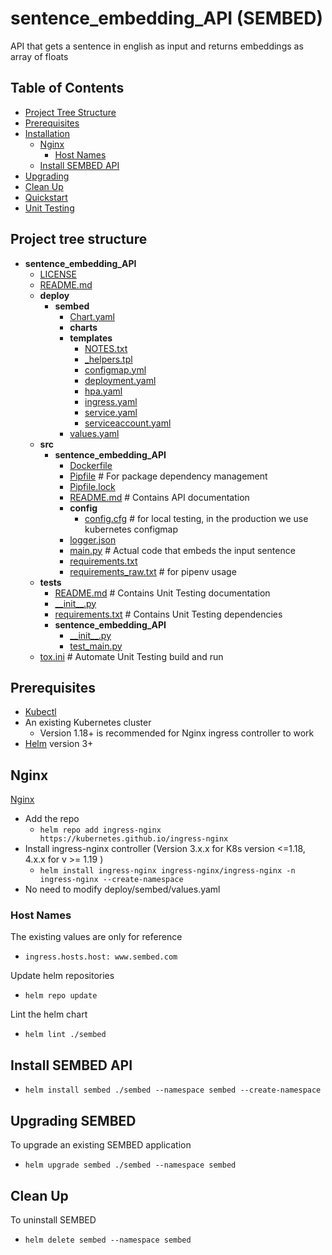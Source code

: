 # sentence_embedding_API (SEMBED)
API that gets a sentence in english as input and returns embeddings as array of floats

## Table of Contents
- [Project Tree Structure](#project-tree-structure)
- [Prerequisites](#prerequisites)
- [Installation](#installation)
  - [Nginx](#nginx)
    - [Host Names](#host-names)
  - [Install SEMBED API](#install-sembed-api)
- [Upgrading](#upgrading-sembed)
- [Clean Up](#clean-up)
- [Quickstart](./src/sentence_embedding_API/README.md)
- [Unit Testing](./tests/README.md)

## Project tree structure

- __sentence\_embedding\_API__
   - [LICENSE](LICENSE)
   - [README.md](README.md)
   - __deploy__
     - __sembed__
       - [Chart.yaml](deploy/sembed/Chart.yaml)
       - __charts__
       - __templates__
         - [NOTES.txt](deploy/sembed/templates/NOTES.txt)
         - [\_helpers.tpl](deploy/sembed/templates/_helpers.tpl)
         - [configmap.yml](deploy/sembed/templates/configmap.yml)
         - [deployment.yaml](deploy/sembed/templates/deployment.yaml)
         - [hpa.yaml](deploy/sembed/templates/hpa.yaml)
         - [ingress.yaml](deploy/sembed/templates/ingress.yaml)
         - [service.yaml](deploy/sembed/templates/service.yaml)
         - [serviceaccount.yaml](deploy/sembed/templates/serviceaccount.yaml)
       - [values.yaml](deploy/sembed/values.yaml)
   - __src__
     - __sentence\_embedding\_API__
       - [Dockerfile](src/sentence_embedding_API/Dockerfile)
       - [Pipfile](src/sentence_embedding_API/Pipfile) # For package dependency management
       - [Pipfile.lock](src/sentence_embedding_API/Pipfile.lock)
       - [README.md](src/sentence_embedding_API/README.md) # Contains API documentation
       - __config__
         - [config.cfg](src/sentence_embedding_API/config/config.cfg) # for local testing, in the production we use kubernetes configmap
       - [logger.json](src/sentence_embedding_API/logger.json)
       - [main.py](src/sentence_embedding_API/main.py) # Actual code that embeds the input sentence
       - [requirements.txt](src/sentence_embedding_API/requirements.txt)
       - [requirements\_raw.txt](src/sentence_embedding_API/requirements_raw.txt) # for pipenv usage
   - __tests__
     - [README.md](tests/README.md) # Contains Unit Testing documentation
     - [\_\_init\_\_.py](tests/__init__.py)
     - [requirements.txt](tests/requirements.txt) # Contains Unit Testing dependencies
     - __sentence\_embedding\_API__
       - [\_\_init\_\_.py](tests/sentence_embedding_API/__init__.py)
       - [test\_main.py](tests/sentence_embedding_API/test_main.py)
   - [tox.ini](tox.ini) # Automate Unit Testing build and run


## Prerequisites
- [Kubectl](https://kubernetes.io/docs/tasks/tools/install-kubectl/)
- An existing Kubernetes cluster
  - Version 1.18+ is recommended for Nginx ingress controller to work
- [Helm](https://helm.sh/docs/intro/install/) version 3+

## Nginx
[Nginx](https://kubernetes.github.io/ingress-nginx/)
-  Add the repo
    - `helm repo add ingress-nginx https://kubernetes.github.io/ingress-nginx`
- Install ingress-nginx controller (Version 3.x.x for K8s version <=1.18, 4.x.x for v >= 1.19  )
    - `helm install ingress-nginx ingress-nginx/ingress-nginx -n ingress-nginx --create-namespace`
- No need to modify deploy/sembed/values.yaml

### Host Names
The existing values are only for reference
- `ingress.hosts.host: www.sembed.com`

Update helm repositories
- `helm repo update`

Lint the helm chart
- `helm lint ./sembed`

## Install SEMBED API
  - `helm install sembed ./sembed --namespace sembed --create-namespace`

## Upgrading SEMBED
To upgrade an existing SEMBED application
- `helm upgrade sembed ./sembed --namespace sembed`

## Clean Up
To uninstall SEMBED
- `helm delete sembed --namespace sembed`
